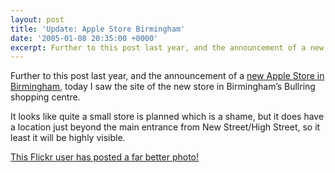 ```yaml
---
layout: post
title: 'Update: Apple Store Birmingham'
date: '2005-01-08 20:35:00 +0000'
excerpt: Further to this post last year, and the announcement of a new Apple Store in Birmingham, today I saw the site of the new store in Birmingham’s Bullring shopping centre.
---
```

Further to this post last year, and the announcement of a [new Apple Store in Birmingham][1], today I saw the site of the new store in Birmingham’s Bullring shopping centre.

It looks like quite a small store is planned which is a shame, but it does have a location just beyond the main entrance from New Street/High Street, so it least it will be highly visible.

[This Flickr user has posted a far better photo!][2]

[1]: http://www.pcpro.co.uk/news/news_story.php?id=63365
[2]: http://www.flickr.com/photos/sharl/2405848/